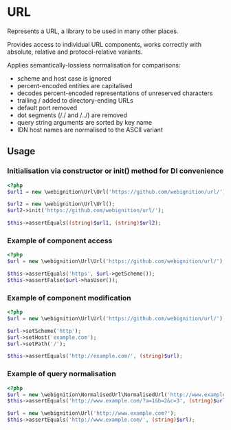 URL
===

Represents a URL, a library to be used in many other places.

Provides access to individual URL components, works correctly with absolute,
relative and protocol-relative variants.

Applies semantically-lossless normalisation for comparisons:

 * scheme and host case is ignored
 * percent-encoded entities are capitalised
 * decodes percent-encoded representations of unreserved characters
 * trailing / added to directory-ending URLs
 * default port removed
 * dot segments (/./ and /../) are removed
 * query string arguments are sorted by key name
 * IDN host names are normalised to the ASCII variant

Usage
-----

### Initialisation via constructor or init() method for DI convenience

```php
<?php
$url1 = new \webignition\Url\Url('https://github.com/webignition/url/');

$url2 = new \webignition\Url\Url();
$url2->init('https://github.com/webignition/url/');

$this->assertEquals((string)$url1, (string)$url2);

```

### Example of component access

```php
<?php
$url = new \webignition\Url\Url('https://github.com/webignition/url/');

$this->assertEquals('https', $url->getScheme());
$this->assertFalse($url->hasUser());
```

### Example of component modification

```php
<?php
$url = new \webignition\Url\Url('https://github.com/webignition/url/');

$url->setScheme('http');
$url->setHost('example.com');
$url->setPath('/');

$this->assertEquals('http://example.com/', (string)$url);
```


### Example of query normalisation

```php
<?php
$url = new \webignition\NormalisedUrl\NormalisedUrl('http://www.example.com?a=1&c=3&b=2');
$this->assertEquals('http://www.example.com/?a=1&b=2&c=3', (string)$url);

$url = new \webignition\Url('http://www.example.com?');
$this->assertEquals('http://www.example.com/', (string)$url);
```
